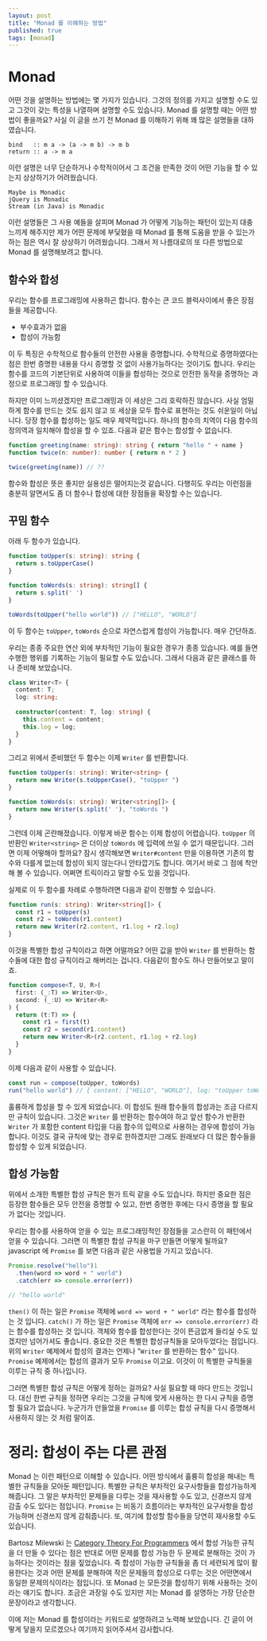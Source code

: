```yaml
---
layout: post
title: "Monad 를 이해하는 방법"
published: true
tags: [monad]
---
```


# Monad

어떤 것을 설명하는 방법에는 몇 가지가 있습니다. 그것의 정의를 가지고 설명할 수도 있고 그것이 갖는 특성을 나열하며 설명할 수도 있습니다.
Monad 를 설명할 때는 어떤 방법이 좋을까요? 사실 이 글을 쓰기 전 Monad 를 이해하기 위해 꽤 많은 설명들을 대하였습니다.

```
bind   :: m a -> (a -> m b) -> m b
return :: a -> m a
```
이런 설명은 너무 단순하거나 수학적이어서 그 조건을 만족한 것이 어떤 기능을 할 수 있는지 상상하기가 어려웠습니다.

<!-- more -->

```
Maybe is Monadic
jQuery is Monadic
Stream (in Java) is Monadic
```
이런 설명들은 그 사용 예들을 살피며 Monad 가 어떻게 기능하는 패턴이 있는지 대충 느끼게 해주지만 제가 어떤 문제에 부딫혔을 때 Monad 를 통해 도움을 받을 수 있는가 하는 점은 역시 잘 상상하기 어려웠습니다.
그래서 저 나름대로의 또 다른 방법으로 Monad 를 설명해보려고 합니다.

## 함수와 합성

우리는 함수를 프로그래밍에 사용하곤 합니다. 함수는 큰 코드 블럭사이에서 좋은 장점들을 제공합니다.

- 부수효과가 없음
- 합성이 가능함

이 두 특징은 수학적으로 함수들의 안전한 사용을 증명합니다. 수학적으로 증명하였다는 점은 한번 증명한 내용을 다시 증명할 것 없이 사용가능하다는 것이기도 합니다.
우리는 함수를 코드의 기본단위로 사용하여 이들을 합성하는 것으로 안전한 동작을 증명하는 과정으로 프로그래밍 할 수 있습니다.

하지만 이미 느끼셨겠지만 프로그래밍과 이 세상은 그리 호락하진 않습니다. 사실 엄밀하게 함수를 만드는 것도 쉽지 않고 또 세상을 모두 함수로 표현하는 것도 쉬운일이 아닙니다.
당장 함수를 합성하는 일도 매우 제약적입니다. 하나의 함수의 치역이 다음 함수의 정의역과 일치해야 합성을 할 수 있죠. 다음과 같은 함수는 합성할 수 없습니다.

```typescript
function greeting(name: string): string { return "hello " + name }
function twice(n: number): number { return n * 2 }

twice(greeting(name)) // ??
```

함수와 합성은 뜻은 좋지만 실용성은 떨어지는것 같습니다. 다행히도 우리는 이런점을 충분히 알면서도 좀 더 함수나 합성에 대한 장점들을 확장할 수는 있습니다.


## 꾸밈 함수

아래 두 함수가 있습니다.

```typescript
function toUpper(s: string): string {
  return s.toUpperCase()
}

function toWords(s: string): string[] {
  return s.split(' ')
}

toWords(toUpper("hello world")) // ["HELLO", "WORLD"]
```

이 두 함수는 `toUpper`, `toWords` 순으로 자연스럽게 합성이 가능합니다. 매우 간단하죠.

우리는 종종 주요한 연산 외에 부차적인 기능이 필요한 경우가 종종 있습니다. 예를 들면 수행한 행위를 기록하는 기능이 필요할 수도 있습니다.
그래서 다음과 같은 클래스를 하나 준비해 보았습니다.

```typescript
class Writer<T> {
  content: T;
  log: string;
  
  constructor(content: T, log: string) {
    this.content = content;
    this.log = log;
  }
}
```

그리고 위에서 준비했던 두 함수는 이제 `Writer` 를 반환합니다.

```typescript
function toUpper(s: string): Writer<string> {
  return new Writer(s.toUpperCase(), "toUpper ")
}

function toWords(s: string): Writer<string[]> {
  return new Writer(s.split(' '), "toWords ")
}
```

그런데 이제 곤란해졌습니다. 이렇게 바꾼 함수는 이제 합성이 어렵습니다. `toUpper` 의 반환인 `Writer<string>` 은 더이상 `toWords` 에 입력에 쓰일 수 없기 때문입니다.
그러면 이제 어떻해야 할까요? 잠시 생각해보면 `Writer#content` 만을 이용하면 기존의 함수와 다를게 없는데 합성이 되지 않는다니 안타깝기도 합니다.
여기서 바로 그 점에 착안해 볼 수 있습니다. 어쩌면 트릭이라고 말할 수도 있을 것입니다.

실제로 이 두 함수를 차례로 수행하려면 다음과 같이 진행할 수 있습니다.

```typescript
function run(s: string): Writer<string[]> {
  const r1 = toUpper(s)
  const r2 = toWords(r1.content)
  return new Writer(r2.content, r1.log + r2.log)
}
```

이것을 특별한 합성 규칙이라고 하면 어떨까요? 어떤 값을 받아 `Writer` 를 반환하는 함수들에 대한 합성 규칙이라고 해버리는 겁니다.
다음같이 함수도 하나 만들어보고 말이죠.

```typescript
function compose<T, U, R>(
  first: (_:T) => Writer<U>,
  second: (_:U) => Writer<R>
) {
  return (t:T) => {
    const r1 = first(t)
    const r2 = second(r1.content)
    return new Writer<R>(r2.content, r1.log + r2.log)
  }
}
```

이제 다음과 같이 사용할 수 있습니다.

```typescript
const run = compose(toUpper, toWords)
run("hello world") // { content: ["HELLO", "WORLD"], log: "toUpper toWords " }
```

훌륭하게 합성을 할 수 있게 되었습니다. 이 합성도 원래 함수들의 합성과는 조금 다르지만 규칙이 있습니다.
그것은 `Writer` 를 반환하는 함수여야 하고 앞선 함수가 반환한 `Writer` 가 포함한 content 타입을 다음 함수의 입력으로 사용하는 경우에 합성이 가능합니다.
이것도 결국 규칙에 맞는 경우로 한하겠지만 그래도 원래보다 더 많은 함수들을 합성할 수 있게 되었습니다.

## 합성 가능함

위에서 소개한 특별한 합성 규칙은 뭔가 트릭 같을 수도 있습니다. 하지만 중요한 점은 등장한 함수들은 모두 안전을 증명할 수 있고, 한번 증명한 후에는 다시 증명을 할 필요가 없다는 것입니다.

우리는 함수를 사용하여 얻을 수 있는 프로그래밍적인 장점들을 고스란히 이 패턴에서 얻을 수 있습니다. 그러면 이 특별한 합성 규칙을 마구 만들면 어떻게 될까요?
javascript 에 `Promise` 를 보면 다음과 같은 사용법을 가지고 있습니다.

```javascript
Promise.resolve("hello")1
  .then(word => word + " world")
  .catch(err => console.error(err))

// "hello world"
```

`then()` 이 하는 일은 `Promise` 객체에 `word => word + " world"` 라는 함수를 합성하는 것 입니다.
`catch()` 가 하는 일은 `Promise` 객체에 `err => console.error(err)` 라는 함수를 합성하는 것 입니다.
객체와 함수를 합성한다는 것이 뜬금없게 들리실 수도 있겠지만 넘어가셔도 좋습니다. 중요한 것은 특별한 합성규칙들을 모아두었다는 점입니다.
위의 `Writer` 예제에서 합성의 결과는 언제나 "`Writer` 를 반환하는 함수" 입니다. `Promise` 예제에서는 합성의 결과가 모두 `Promise` 이고요.
이것이 이 특별한 규칙들을 이루는 규칙 중 하나입니다.

그러면 특별한 합성 규칙은 어떻게 정하는 걸까요? 사실 필요할 때 마다 만드는 것입니다. 대신 한번 규칙을 정하면 우리는 그것을 규칙에 맞게 사용하는 한 다시 규칙을 증명할 필요가 없습니다.
누군가가 만들었을 `Promise` 를 이루는 합성 규칙을 다시 증명해서 사용하지 않는 것 처럼 말이죠.

# 정리: 합성이 주는 다른 관점

Monad 는 이런 패턴으로 이해할 수 있습니다. 어떤 방식에서 훌륭히 합성을 해내는 특별한 규칙들을 모아둔 패턴입니다. 특별한 규칙은 부차적인 요구사항들을 합성가능하게 해줍니다.
그 말은 부차적인 문제들을 다루는 것을 재사용할 수도 있고, 신경쓰지 않게 감출 수도 있다는 점입니다. `Promise` 는 비동기 흐름이라는 부차적인 요구사항을 합성 가능하며 신경쓰지 않게 감춰줍니다.
또, 여기에 합성할 함수들을 당연히 재사용할 수도 있습니다.

Bartosz Milewski 는 [Category Theory For Programmers](https://bartoszmilewski.com/2014/10/28/category-theory-for-programmers-the-preface/) 에서 합성 가능한 규칙을 더 만들 수 있다는 점은 반대로 어떤 문제를 합성 가능한 두 문제로 분해하는 것이 가능하다는 것이라는 점을 짚었습니다.
즉 합성이 가능한 규칙들을 좀 더 세련되게 많이 활용한다는 것과 어떤 문제를 분해하여 작은 문제들의 합성으로 다루는 것은 어떤면에서 동일한 문제의식이라는 점입니다. 
또 Monad 는 모든것을 합성하기 위해 사용하는 것이라는 얘기도 합니다. 조금은 과장일 수도 있지만 저는 Monad 를 설명하는 가장 단순한 문장이라고 생각합니다.

이에 저는 Monad 를 합성이라는 키워드로 설명하려고 노력해 보았습니다. 긴 글이 어떻게 닿을지 모르겠으나 여기까지 읽어주셔서 감사합니다.